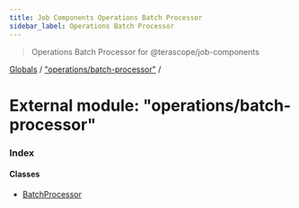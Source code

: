 ```yaml
---
title: Job Components Operations Batch Processor
sidebar_label: Operations Batch Processor
---
```


> Operations Batch Processor for @terascope/job-components

[Globals](../overview.md) / ["operations/batch-processor"](_operations_batch_processor_.md) /

# External module: "operations/batch-processor"

### Index

#### Classes

* [BatchProcessor](../classes/_operations_batch_processor_.batchprocessor.md)
